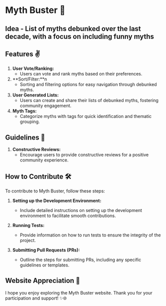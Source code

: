 # Myth Buster 🤯

## Idea - List of myths debunked over the last decade, with a focus on including funny myths

## Features ✌

1. **User Vote/Ranking:**
   - Users can vote and rank myths based on their preferences.
2. **Sort/Filter:**n
   - Sorting and filtering options for easy navigation through debunked myths.
3. **User Generated Lists:**
   - Users can create and share their lists of debunked myths, fostering community engagement.
4. **Myth Tags:**
   - Categorize myths with tags for quick identification and thematic grouping.

## Guidelines 📜

1. **Constructive Reviews:**
   - Encourage users to provide constructive reviews for a positive community experience.

## How to Contribute 🛠️

To contribute to Myth Buster, follow these steps:

1. **Setting up the Development Environment:**

   - Include detailed instructions on setting up the development environment to facilitate smooth contributions.

2. **Running Tests:**

   - Provide information on how to run tests to ensure the integrity of the project.

3. **Submitting Pull Requests (PRs):**
   - Outline the steps for submitting PRs, including any specific guidelines or templates.

## Website Appreciation 🙌

I hope you enjoy exploring the Myth Buster website. Thank you for your participation and support! ✨🌐
